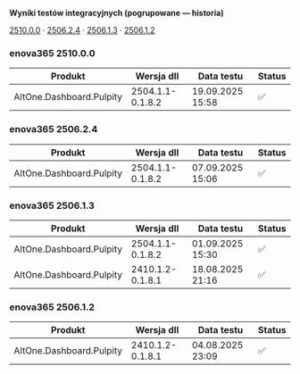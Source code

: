 **Wyniki testów integracyjnych (pogrupowane — historia)**

[2510.0.0](#enova365-251000) · [2506.2.4](#enova365-250624) · [2506.1.3](#enova365-250613) · [2506.1.2](#enova365-250612)

### enova365 2510.0.0

| Produkt                  | Wersja dll       | Data testu       | Status |
|--------------------------|------------------|------------------|--------|
| AltOne.Dashboard.Pulpity | 2504.1.1-0.1.8.2 | 19.09.2025 15:58 | ✅      |

### enova365 2506.2.4

| Produkt                  | Wersja dll       | Data testu       | Status |
|--------------------------|------------------|------------------|--------|
| AltOne.Dashboard.Pulpity | 2504.1.1-0.1.8.2 | 07.09.2025 15:06 | ✅      |

### enova365 2506.1.3

| Produkt                  | Wersja dll       | Data testu       | Status |
|--------------------------|------------------|------------------|--------|
| AltOne.Dashboard.Pulpity | 2504.1.1-0.1.8.2 | 01.09.2025 15:30 | ✅      |
| AltOne.Dashboard.Pulpity | 2410.1.2-0.1.8.1 | 18.08.2025 21:16 | ✅      |

### enova365 2506.1.2

| Produkt                  | Wersja dll       | Data testu       | Status |
|--------------------------|------------------|------------------|--------|
| AltOne.Dashboard.Pulpity | 2410.1.2-0.1.8.1 | 04.08.2025 23:09 | ✅      |


